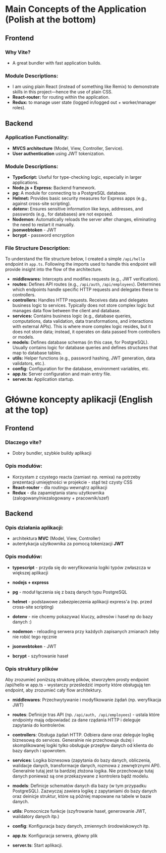 # Main Concepts of the Application (Polish at the bottom)

## Frontend

### Why Vite?

- A great bundler with fast application builds.

### Module Descriptions:

- I am using plain React (instead of something like Remix) to demonstrate skills in this project—hence the use of plain CSS.
- **React-router:** for routing within the application.
- **Redux:** to manage user state (logged in/logged out + worker/manager roles).

## Backend

### Application Functionality:

- **MVCS architecture** (Model, View, Controller, Service).
- **User authentication** using JWT tokenization.

### Module Descriptions:

- **TypeScript:** Useful for type-checking logic, especially in larger applications.
- **Node.js + Express:** Backend framework.
- **pg:** A module for connecting to a PostgreSQL database.
- **Helmet:** Provides basic security measures for Express apps (e.g., against cross-site scripting).
- **dotenv:** Ensures sensitive information like keys, addresses, and passwords (e.g., for databases) are not exposed.
- **Nodemon:** Automatically reloads the server after changes, eliminating the need to restart it manually.
- **jsonwebtoken** - JWT
- **bcrypt** - password encryption

### File Structure Description:

To understand the file structure below, I created a simple `/api/hello` endpoint in `app.ts`. Following the imports used to handle this endpoint will provide insight into the flow of the architecture.

- **middlewares:** Intercepts and modifies requests (e.g., JWT verification).
- **routes:** Defines API routes (e.g., `/api/auth`, `/api/employees`). Determines which endpoints handle specific HTTP requests and delegates these to controllers.
- **controllers:** Handles HTTP requests. Receives data and delegates business logic to services. Typically does not store complex logic but manages data flow between the client and database.
- **services:** Contains business logic (e.g., database queries, computations, data validation, data transformations, and interactions with external APIs). This is where more complex logic resides, but it does not store data; instead, it operates on data passed from controllers or models.
- **models:** Defines database schemas (in this case, for PostgreSQL). Usually contains logic for database queries and defines structures that map to database tables.
- **utils:** Helper functions (e.g., password hashing, JWT generation, data validators, etc.).
- **config:** Configuration for the database, environment variables, etc.
- **app.ts:** Server configuration and main entry file.
- **server.ts:** Application startup.

# Główne koncepty aplikacji (English at the top)

## Frontend

### Dlaczego vite?

- Dobry bundler, szybkie buildy aplikacji

### Opis modułów:

- Korzystam z czystego reacta (zamiast np. remixa) na potrzeby prezentacji umiejętności w projekcie - stąd też czysty CSS
- **React-router** - dla routingu wewnątrz aplikacji
- **Redux** - dla zapamiętania stanu użytkownika (zalogowany/niezalogowany + pracownik/szef)

## Backend

### Opis działania aplikacji:

- architektura **MVC** (Model, View, Controller)
- autentykacja użytkownika za pomocą tokenizacji **JWT**

### Opis modułów:

- **typescript** - przyda się do weryfikowania logiki typów zwłaszcza w większej aplikacji

- **nodejs + express**

- **pg** - moduł łączenia się z bazą danych typu PostgreSQL

- **helmet** - podstawowe zabezpieczenia aplikacji express'a (np. przed cross-site scripting)

- **dotenv** - nie chcemy pokazywać kluczy, adresów i haseł np do bazy danych :)

- **nodemon** - reloading serwera przy każdych zapisanych zmianach żeby nie robić tego ręcznie

- **jsonwebtoken** - JWT

- **bcrypt** - szyfrowanie haseł

### Opis struktury plików

Aby zrozumieć poniższą strukturę plików, stworzyłem prosty endpoint /api/hello w app.ts - wystarczy prześledzić importy które obsługują ten endpoint, aby zrozumieć cały flow architektury.

- **middlewares**: Przechwytywanie i modyfikowanie żądań (np. weryfikacja JWT)

- **routes**: Definicje tras API (np. `/api/auth, /api/employees`) - ustala które endpointy mają odpowiadać za dane rządania HTTP i deleguje zapytania do kontrolerów.

- **controllers**: Obsługa żądań HTTP. Odbiera dane oraz deleguje logikę biznesową do services. Generalnie nie przechowuje dużej i skomplikowanej logiki tylko obsługuje przepływ danych od klienta do bazy danych i spowrotem.

- **services**: Logika biznesowa (zapytania do bazy danych, obliczenia, walidacje danych, transformacje danych, rozmowa z zewnętrznymi API). Generalnie tutaj jest ta bardziej złożona logika. Nie przechowuje tutaj danych ponieważ są one przekazywane z kontrolera bądź modelu.

- **models**: Definicje schematów danych dla bazy (w tym przypadku PostgreSQL). Zazwyczaj zawiera logikę z zapytaniami do bazy danych oraz deinicje struktur, które są później mapowane na tabele w bazie danych.

- **utils**: Pomocnicze funkcje (szyfrowanie haseł, generowanie JWT, walidatory danych itp.)
- **config**: Konfiguracja bazy danych, zmiennych środowiskowych itp.
- **app.ts**: Konfiguracja serwera, główny plik
- **server.ts**: Start aplikacji.
